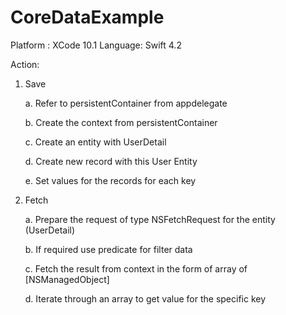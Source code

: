 # CoreDataExample

Platform : XCode 10.1 
Language: Swift 4.2


Action:

1. Save

      
      a. Refer to persistentContainer from appdelegate
      
      b. Create the context from persistentContainer
      
      c. Create an entity with UserDetail
      
      d. Create new record with this User Entity
      
      e. Set values for the records for each key
      
      
2. Fetch

      a. Prepare the request of type NSFetchRequest for the entity (UserDetail)
      
      b. If required use predicate for filter data
      
      c. Fetch the result from context in the form of array of [NSManagedObject]
      
      d. Iterate through an array to get value for the specific key
